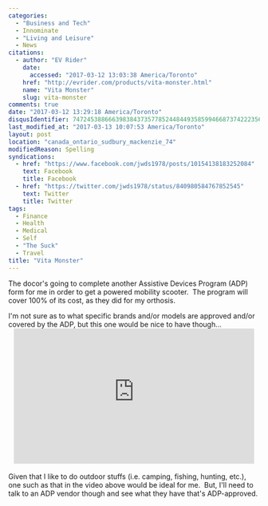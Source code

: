 ```yaml
---
categories:
  - "Business and Tech"
  - Innominate
  - "Living and Leisure"
  - News
citations:
  - author: "EV Rider"
    date:
      accessed: "2017-03-12 13:03:38 America/Toronto"
    href: "http://evrider.com/products/vita-monster.html"
    name: "Vita Monster"
    slug: vita-monster
comments: true
date: "2017-03-12 13:29:18 America/Toronto"
disqusIdentifier: 7472453886663983843735778524484493585994668737422235684772777794582862546565923779653453979543273333
last_modified_at: "2017-03-13 10:07:53 America/Toronto"
layout: post
location: "canada_ontario_sudbury_mackenzie_74"
modifiedReason: Spelling
syndications:
  - href: "https://www.facebook.com/jwds1978/posts/10154138183252084"
    text: Facebook
    title: Facebook
  - href: "https://twitter.com/jwds1978/status/840980584767852545"
    text: Twitter
    title: Twitter
tags:
  - Finance
  - Health
  - Medical
  - Self
  - "The Suck"
  - Travel
title: "Vita Monster"
---
```


<p>
  The docor's going to complete another Assistive Devices Program (ADP) form for me in order to get a powered mobility scooter.&nbsp; The program will cover
  100% of its cost, as they did for my orthosis.
</p>
<!-- excerptBreak -->
<p>
  I'm not sure as to what specific brands and/or models are approved and/or covered by the ADP, but this one would be nice to have though&hellip;
  &nbsp;<br />
  <iframe
    allowfullscreen height="271" src="https://www.youtube-nocookie.com/embed/fJ9-axht5Z8?rel=0"
    style="border: none; display: block; margin-left: auto; margin-right: auto;" width="482"></iframe>
  &nbsp;<br />
  Given that I like to do outdoor stuffs (i.e. camping, fishing, hunting, etc.), one such as that in the video above would be ideal for me.&nbsp; But, I'll need
  to talk to an ADP vendor though and see what they have that's ADP-approved.
</p>
